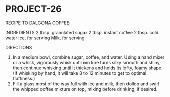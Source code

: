 # PROJECT-26
RECIPE TO DALGONA COFFEE:

INGREDIENTS
2 tbsp. granulated sugar
2 tbsp. instant coffee 
2 tbsp. cold water
Ice, for serving
Milk, for serving

DIRECTIONS
1. In a medium bowl, combine sugar, coffee, and water. Using a hand mixer or a whisk, vigorously whisk until mixture turns silky smooth and shiny, then continue whisking until it thickens and holds its lofty, foamy shape. (If whisking by hand, it will take 8 to 12 minutes to get to optimal fluffiness.)
2. Fill a glass most of the way full with ice and milk, then dollop and swirl the whipped coffee mixture on top, mixing before drinking, if desired.
